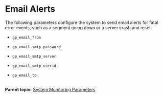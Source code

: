 # Email Alerts 

The following parameters configure the system to send email alerts for fatal error events, such as a segment going down or a server crash and reset.

- `gp_email_from`

- `gp_email_smtp_password`

- `gp_email_smtp_server`

- `gp_email_smtp_userid`

- `gp_email_to`<br/></br>


**Parent topic:** [System Monitoring Parameters](../topics/g-system-monitoring-parameters.html)

